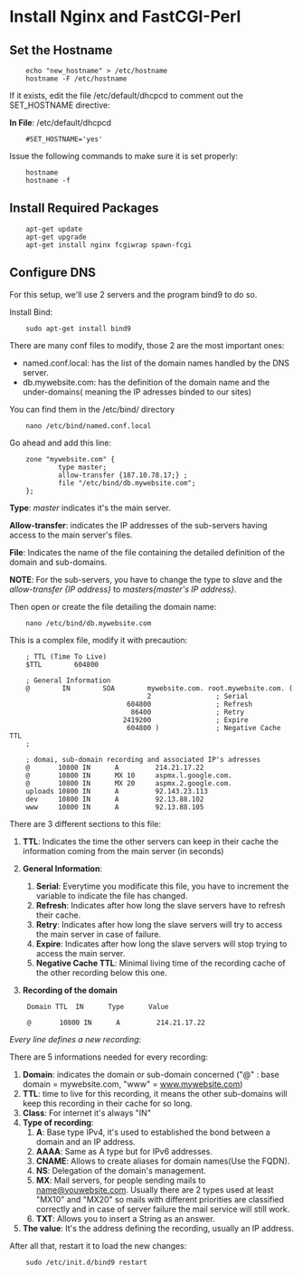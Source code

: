 Install Nginx and FastCGI-Perl
==============================

Set the Hostname
----------------

		echo "new_hostname" > /etc/hostname
		hostname -F /etc/hostname

If it exists, edit the file /etc/default/dhcpcd to comment out the SET_HOSTNAME directive:

**In File**: /etc/default/dhcpcd

   		#SET_HOSTNAME='yes'

Issue the following commands to make sure it is set properly:

		hostname
		hostname -f

Install Required Packages
-------------------------

		apt-get update
		apt-get upgrade
		apt-get install nginx fcgiwrap spawn-fcgi

Configure DNS
-------------

For this setup, we'll use 2 servers and the program bind9 to do so.

Install Bind:

		sudo apt-get install bind9

There are many conf files to modify, those 2 are the most important ones:

- named.conf.local: has the list of the domain names handled by the DNS server.
- db.mywebsite.com: has the definition of the domain name and the under-domains( meaning the IP adresses binded to our sites)

You can find them in the /etc/bind/ directory

		nano /etc/bind/named.conf.local

Go ahead and add this line:

		zone "mywebsite.com" {
		        type master;
		        allow-transfer {187.10.78.17;} ;
		        file "/etc/bind/db.mywebsite.com";
		};

**Type**: *master* indicates it's the main server.

**Allow-transfer**: indicates the IP addresses of the sub-servers having access to the main server's files.

**File**: Indicates the name of the file containing the detailed definition of the domain and sub-domains.

**NOTE**: For the sub-servers, you have to change the type to *slave* and the *allow-transfer {IP address}* to *masters{master's IP address}*.

Then open or create the file detailing the domain name:

		nano /etc/bind/db.mywebsite.com

This is a complex file, modify it with precaution:

		; TTL (Time To Live)
		$TTL        604800

		; General Information
		@        IN        SOA        mywebsite.com. root.mywebsite.com. (
		                              2                ; Serial
		                         604800                ; Refresh
		                          86400                ; Retry
		                        2419200                ; Expire
		                         604800 )              ; Negative Cache TTL
		;

		; domai, sub-domain recording and associated IP's adresses
		@       10800 IN      A         214.21.17.22
		@       10800 IN      MX 10     aspmx.l.google.com. 
		@       10800 IN      MX 20     aspmx.2.google.com. 
		uploads 10800 IN      A         92.143.23.113 
		dev     10800 IN      A         92.13.88.102
		www     10800 IN      A         92.13.88.105

There are 3 different sections to this file:

1. **TTL**: Indicates the time the other servers can keep in their cache the information coming from the main server (in seconds)

2. **General Information**:
	1. **Serial**: Everytime you modificate this file, you have to increment the variable to indicate the file has changed.
	2. **Refresh**: Indicates after how long the slave servers have to refresh their cache.
	3. **Retry**: Indicates after how long the slave servers will try to access the main server in case of failure.
	4. **Expire**: Indicates after how long the slave servers will stop trying to access the main server.
	5. **Negative Cache TTL**: Minimal living time of the recording cache of the other recording below this one.

3. **Recording of the domain**

		Domain TTL  IN      Type      Value

		@       10800 IN      A         214.21.17.22

*Every line defines a new recording*:

There are 5 informations needed for every recording:

1. **Domain**: indicates the domain or sub-domain concerned ("@" : base domain = mywebsite.com, "www" = www.mywebsite.com)
2. **TTL**: time to live for this recording, it means the other sub-domains will keep this recording in their cache for so long.
3. **Class**: For internet it's always "IN"
4. **Type of recording**:
	1. **A**: Base type IPv4, it's used to established the bond between a domain and an IP address.
	2. **AAAA**: Same as A type but for IPv6 addresses.
	3. **CNAME**: Allows to create aliases for domain names(Use the FQDN).
	4. **NS**: Delegation of the domain's management.
	5. **MX**: Mail servers, for people sending mails to name@youwebsite.com. Usually there are 2 types used at least "MX10" and "MX20" so mails with different priorities are classified correctly and in case of server failure the mail service will still work.
	6. **TXT**: Allows you to insert a String as an answer.
5. **The value**: It's the address defining the recording, usually an IP address.



After all that, restart it to load the new changes:

		sudo /etc/init.d/bind9 restart


